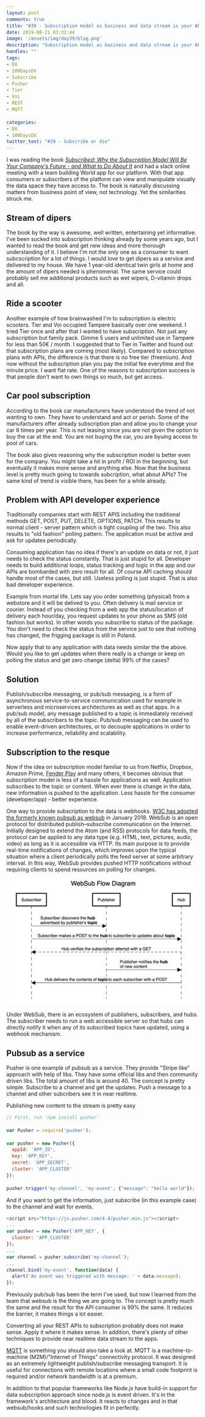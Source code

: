```yaml
---
layout: post
comments: true
title: "#39 - Subscription model as business and data stream is your API's future"
date: 2019-08-21 03:32:44
image: '/assets/img/day39/blog.png'
description: "Subscription model as business and data stream is your API's future"
handles: "" 
tags:
- DX 
- 100DaysDX
- Subscribe
- Pusher
- Tier
- Voi
- REST
- MQTT

categories:
- DX
- 100DaysDX
twitter_text: "#39 - Subscribe or die"
---
```


I was reading the book *[Subscribed: Why the Subscription Model Will Be Your Company's Future - and What to Do About It](https://www.goodreads.com/book/show/38606235-subscribed)* and had a slack online meeting with a team building World app for our platform. With that app consumers or subscribers of the platform can view and manipulate visually the data space they have access to. The book is naturally discussing matters from business point of view, not technology. Yet the similarities struck me. 

## Stream of dipers

The book by the way is awesome, well written, entertaining yet informative. I've been sucked into subscription thinking already by some years ago, but I wanted to read the book and get new ideas and more thorough understanding of it. I believe I'm not the only one as a consumer to want subcscription for a lot of things. I would love to get dipers as a service and delivered to my house. We have 1 year-old identical twin girls at home and the amount of dipers needed is phenomenal. The same service could probably sell me additional products such as wet wipers, D-vitamin drops and all. 

## Ride a scooter

Another example of how brainwashed I'm to subscription is electric scooters. Tier and Voi occupied Tampere basically over one weekend. I tried Tier once and after that I wanted to have subscription. Not just any subscription but family pack. Gimme 5 users and unlimited use in Tampere for less than 50€ / month. I suggested that to Tier in Twitter and found out that subscription plans are coming (most likely). Compared to subscription plans with APIs, the difference is that there is no free tier (freemium). And now without the subscription plan you pay the initial fee everytime and the minute price. I want flat rate. One of the reasons to subscription success is that people don't want to own things so much, but get access. 

## Car pool subscription

According to the book car manufacturers have understood the trend of not wanting to own. They have to understand and act or perish. Some of the manufacturers offer already subscription plan and allow you to change your car 8 times per year. This is not leasing since you are not given the option to buy the car at the end. You are not buying the car, you are byuing access to pool of cars. 

The book also gives reasoning why the subscription model is better even for the company. You might take a hit in profit / ROI in the beginning, but eventually it makes more sense and anything else.  Now that the business level is pretty much going to towards subcription, what about APIs? The same kind of trend is visible there, has been for a while already.   

## Problem with API developer experience

Traditionally companies start with REST APIS including the traditional methods GET, POST, PUT, DELETE, OPTIONS, PATCH. This results to normal client - server pattern which is tight coupling of the two. This also results to "old fashion" polling pattern. The application must be active and ask for updates periodically. 

Consuming application has no idea if there's an update on data or not, it just needs to check the status constantly. That is just stupid for all. Developer needs to build additional loops, status tracking and logic in the app and our APIs are bombarded with zero result for all. Of course API caching should handle most of the cases, but still. Useless polling is just stupid. That is also bad developer experience.  

Example from mortal life. Lets say you order something (physical) from a webstore and it will be delived to you. Often delivery is mail service or courier. Instead of you checking from a web app the status/location of delivery each hour/day, you request updates to your phone as SMS (old fashion but works). In other words you subscribe to status of the package. You don't need to check the  status from the service just to see that nothing has changed, the frigging package is still in Poland. 

Now apply that to any application with data needs similar the the above. Would you like to get updates when there really is a change or keep on polling the status and get zero change (delta) 99% of the cases? 

## Solution

Publish/subscribe messaging, or pub/sub messaging, is a form of asynchronous service-to-service communication used for example in serverless and microservices architectures as well as chat apps. In a pub/sub model, any message published to a topic is immediately received by all of the subscribers to the topic. Pub/sub messaging can be used to enable event-driven architectures, or to decouple applications in order to increase performance, reliability and scalability.

## Subscription to the resque

Now if the idea on subscription model familiar to us from Netflix, Dropbox, Amazon Prime, [Fender Play](https://www.fender.com/play) and many others, it becomes obvious that subscription model is less of a hassle for applications as well. Application subscribes to the topic or content. When ever there is change in the data, new information is pushed to the application. Less hassle for the consumer (developer/app) - better experience.  

One way to provide subscription to the data is webhooks. [W3C has adopted the formerly known pubsub as websub](https://www.w3.org/TR/2018/REC-websub-20180123/) in January 2018. WebSub is an open protocol for distributed publish–subscribe communication on the Internet. Initially designed to extend the Atom (and RSS) protocols for data feeds, the protocol can be applied to any data type (e.g. HTML, text, pictures, audio, video) as long as it is accessible via HTTP. Its main purpose is to provide real-time notifications of changes, which improves upon the typical situation where a client periodically polls the feed server at some arbitrary interval. In this way, WebSub provides pushed HTTP notifications without requiring clients to spend resources on polling for changes. 

<img itemprop="image" src="/assets/img/day39/websub-flow.png" alt="{{site.name}}">

Under WebSub, there is an ecosystem of publishers, subscribers, and hubs. The subscriber needs to run a web accessible server so that hubs can directly notify it when any of its subscribed topics have updated, using a webhook mechanism.

## Pubsub as a service

Pusher is one example of pubsub as a service. They provide "Stripe like" approach with help of libs. They have some official libs and then community driven libs. The total amount of libs is around 40. The concept is pretty simple. Subscribe to a channel and get the updates. Push a message to a channel and other subcribers see it in near realtime. 

Publishing new content to the stream is pretty easy

```js
// First, run 'npm install pusher'

var Pusher = require('pusher');

var pusher = new Pusher({
  appId: 'APP_ID',
  key: 'APP_KEY',
  secret: 'APP_SECRET',
  cluster: 'APP_CLUSTER'
});

pusher.trigger('my-channel', 'my-event', {"message": "hello world"});

```

And if you want to get the information, just subscribe (in this example case) to the channel and wait for events. 

```js
<script src="https://js.pusher.com/4.4/pusher.min.js"></script>
...
var pusher = new Pusher('APP_KEY', {
  cluster: 'APP_CLUSTER'
});
...
var channel = pusher.subscribe('my-channel');
... 
channel.bind('my-event', function(data) {
  alert('An event was triggered with message: ' + data.message);
});

```

Previously pub/sub has been the term I've used, but now I learned from the team that websub is the thing we are going to. The concept is pretty much the same and the result for the API consumer is 99% the same. It reduces the barrier, it makes things a lot easier. 

Converting all your REST APIs to subscription probably does not make sense. Apply it where it makes sense. In addition, there's plenty of other techniques to provide near realtime data stream to the apps. 

[MQTT](https://en.wikipedia.org/wiki/MQTT) is something you should also take a look at. MQTT is a machine-to-machine (M2M)/"Internet of Things" connectivity protocol. It was designed as an extremely lightweight publish/subscribe messaging transport. It is useful for connections with remote locations where a small code footprint is required and/or network bandwidth is at a premium. 

In addition to that popular frameworks like Node.js have build-in support for data subscription approach since node.js is event driven. It's in the framework's architecture and blood. It reacts to changes and in that websub/hooks and such technologies fit in perfectly.  